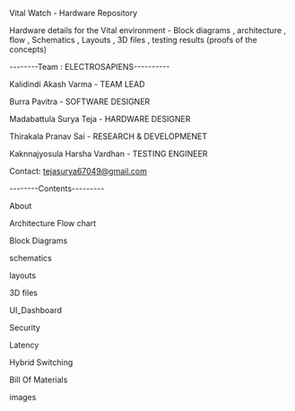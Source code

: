 Vital Watch - Hardware Repository



Hardware details for the Vital environment - Block diagrams , architecture , flow ,  Schematics , Layouts , 3D files , testing results (proofs of the concepts)


--------Team : ELECTROSAPIENS----------

Kalidindi Akash Varma         -     TEAM LEAD

Burra Pavitra                 -     SOFTWARE DESIGNER

Madabattula Surya Teja        -     HARDWARE DESIGNER

Thirakala Pranav Sai          -     RESEARCH & DEVELOPMENET

Kaknnajyosula Harsha Vardhan  -     TESTING ENGINEER

Contact: tejasurya67049@gmail.com

--------Contents---------

About

Architecture Flow chart

Block Diagrams

schematics

layouts

3D files

UI_Dashboard

Security

Latency

Hybrid Switching

Bill Of Materials

images



